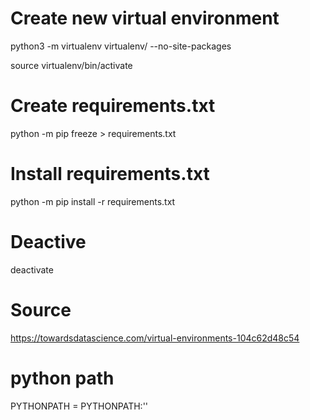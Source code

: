 
# Create new virtual environment

python3 -m virtualenv virtualenv/ --no-site-packages

source virtualenv/bin/activate   


# Create requirements.txt
python -m pip freeze > requirements.txt

# Install requirements.txt
python -m pip install -r requirements.txt


# Deactive
deactivate



# Source
https://towardsdatascience.com/virtual-environments-104c62d48c54


# python path
PYTHONPATH = PYTHONPATH:''